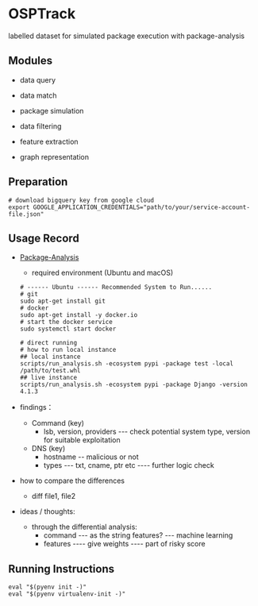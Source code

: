 # OSPTrack
labelled dataset for simulated package execution with package-analysis

## Modules

- data query

- data match

- package simulation

- data filtering

- feature extraction

- graph representation


## Preparation
```
# download bigquery key from google cloud
export GOOGLE_APPLICATION_CREDENTIALS="path/to/your/service-account-file.json"
```



## Usage Record

- [Package-Analysis](https://github.com/ossf/package-analysis)
    - required environment (Ubuntu and macOS)
    ```
    # ------ Ubuntu ------ Recommended System to Run......
    # git
    sudo apt-get install git
    # docker
    sudo apt-get install -y docker.io
    # start the docker service
    sudo systemctl start docker

    # direct running 
    # how to run local instance
    ## local instance
    scripts/run_analysis.sh -ecosystem pypi -package test -local /path/to/test.whl
    ## live instance
    scripts/run_analysis.sh -ecosystem pypi -package Django -version 4.1.3
    ```

- findings：
    - Command (key)
        - lsb, version, providers  --- check potential system type, version for suitable exploitation 
    - DNS (key)
        - hostname -- malicious or not
        - types --- txt, cname, ptr etc ---- further logic check 

- how to compare the differences
    - diff file1, file2

- ideas / thoughts:
    - through the differential analysis:
        - command --- as the string features? --- machine learning
        - features ---- give weights ---- part of risky score


## Running Instructions
```
eval "$(pyenv init -)"
eval "$(pyenv virtualenv-init -)"
```
